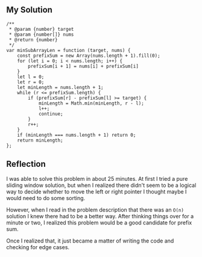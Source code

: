 ## My Solution

```
/**
 * @param {number} target
 * @param {number[]} nums
 * @return {number}
 */
var minSubArrayLen = function (target, nums) {
    const prefixSum = new Array(nums.length + 1).fill(0);
    for (let i = 0; i < nums.length; i++) {
        prefixSum[i + 1] = nums[i] + prefixSum[i]
    }
    let l = 0;
    let r = 0;
    let minLength = nums.length + 1;
    while (r <= prefixSum.length) {
        if (prefixSum[r] - prefixSum[l] >= target) {
            minLength = Math.min(minLength, r - l);
            l++;
            continue;
        }
        r++;
    }
    if (minLength === nums.length + 1) return 0;
    return minLength;
};
```

## Reflection

I was able to solve this problem in about 25 minutes. At first I tried a pure sliding window solution, but when I realized there didn't seem to be a logical way to decide whether to move the left or right pointer I thought maybe I would need to do some sorting.

However, when I read in the problem description that there was an `O(n)` solution I knew there had to be a better way. After thinking things over for a minute or two, I realized this problem would be a good candidate for prefix sum.

Once I realized that, it just became a matter of writing the code and checking for edge cases.

